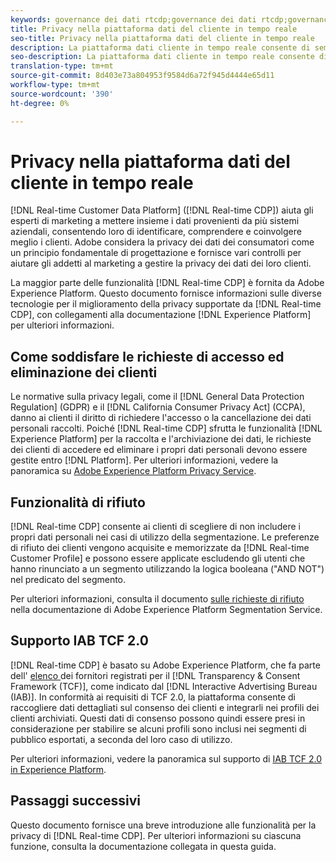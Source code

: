 ```yaml
---
keywords: governance dei dati rtcdp;governance dei dati rtcdp;governance dei dati dei profili dei dati dei clienti in tempo reale;privacy rtcdp;rtcdp privacy
title: Privacy nella piattaforma dati del cliente in tempo reale
seo-title: Privacy nella piattaforma dati del cliente in tempo reale
description: La piattaforma dati cliente in tempo reale consente di semplificare il processo di mantenimento delle operazioni sui dati conformi alle normative sulla privacy.
seo-description: La piattaforma dati cliente in tempo reale consente di semplificare il processo di mantenimento delle operazioni sui dati conformi alle normative sulla privacy.
translation-type: tm+mt
source-git-commit: 8d403e73a804953f9584d6a72f945d4444e65d11
workflow-type: tm+mt
source-wordcount: '390'
ht-degree: 0%

---
```



# Privacy nella piattaforma dati del cliente in tempo reale

[!DNL Real-time Customer Data Platform] ([!DNL Real-time CDP]) aiuta gli esperti di marketing a mettere insieme i dati provenienti da più sistemi aziendali, consentendo loro di identificare, comprendere e coinvolgere meglio i clienti.  Adobe considera la privacy dei dati dei consumatori come un principio fondamentale di progettazione e fornisce vari controlli per aiutare gli addetti al marketing a gestire la privacy dei dati dei loro clienti.

La maggior parte delle funzionalità [!DNL Real-time CDP] è fornita da Adobe Experience Platform. Questo documento fornisce informazioni sulle diverse tecnologie per il miglioramento della privacy supportate da [!DNL Real-time CDP], con collegamenti alla documentazione [!DNL Experience Platform] per ulteriori informazioni.

## Come soddisfare le richieste di accesso ed eliminazione dei clienti

Le normative sulla privacy legali, come il [!DNL General Data Protection Regulation] (GDPR) e il [!DNL California Consumer Privacy Act] (CCPA), danno ai clienti il diritto di richiedere l&#39;accesso o la cancellazione dei dati personali raccolti. Poiché [!DNL Real-time CDP] sfrutta le funzionalità [!DNL Experience Platform] per la raccolta e l&#39;archiviazione dei dati, le richieste dei clienti di accedere ed eliminare i propri dati personali devono essere gestite entro [!DNL Platform]. Per ulteriori informazioni, vedere la panoramica su [ Adobe Experience Platform Privacy Service](../../privacy-service/home.md).

## Funzionalità di rifiuto

[!DNL Real-time CDP] consente ai clienti di scegliere di non includere i propri dati personali nei casi di utilizzo della segmentazione. Le preferenze di rifiuto dei clienti vengono acquisite e memorizzate da [!DNL Real-time Customer Profile] e possono essere applicate escludendo gli utenti che hanno rinunciato a un segmento utilizzando la logica booleana (&quot;AND NOT&quot;) nel predicato del segmento.

Per ulteriori informazioni, consulta il documento [sulle richieste di rifiuto](../../segmentation/honoring-opt-outs.md) nella documentazione di Adobe Experience Platform Segmentation Service.

## Supporto IAB TCF 2.0

[!DNL Real-time CDP] è basato su Adobe Experience Platform, che fa parte dell&#39; [elenco ](https://iabeurope.eu/vendor-list-tcf-v2-0/) dei fornitori registrati per il  [!DNL Transparency & Consent Framework (TCF)], come indicato dal  [!DNL Interactive Advertising Bureau (IAB)]. In conformità ai requisiti di TCF 2.0, la piattaforma consente di raccogliere dati dettagliati sul consenso dei clienti e integrarli nei profili dei clienti archiviati. Questi dati di consenso possono quindi essere presi in considerazione per stabilire se alcuni profili sono inclusi nei segmenti di pubblico esportati, a seconda del loro caso di utilizzo.

Per ulteriori informazioni, vedere la panoramica sul supporto di [IAB TCF 2.0 in  Experience Platform](../../landing/governance-privacy-security/consent/iab/overview.md).

## Passaggi successivi

Questo documento fornisce una breve introduzione alle funzionalità per la privacy di [!DNL Real-time CDP]. Per ulteriori informazioni su ciascuna funzione, consulta la documentazione collegata in questa guida.